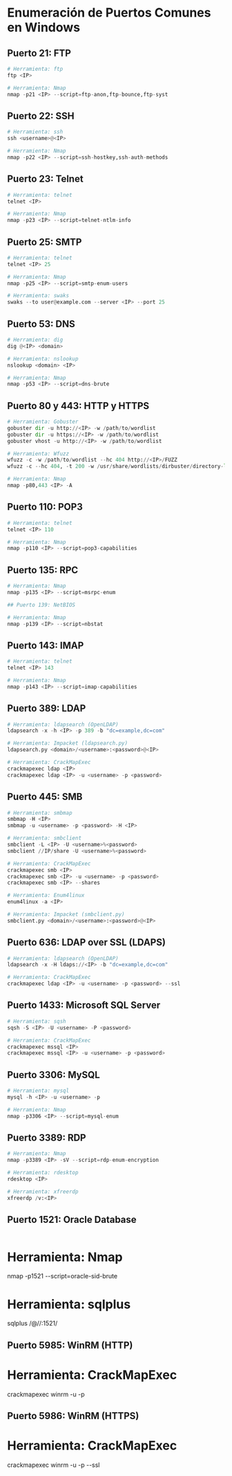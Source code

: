 # Enumeración de Puertos Comunes en Windows

## Puerto 21: FTP

```python
# Herramienta: ftp
ftp <IP>

# Herramienta: Nmap
nmap -p21 <IP> --script=ftp-anon,ftp-bounce,ftp-syst
```

## Puerto 22: SSH

```python
# Herramienta: ssh
ssh <username>@<IP>

# Herramienta: Nmap
nmap -p22 <IP> --script=ssh-hostkey,ssh-auth-methods
```

## Puerto 23: Telnet

```python
# Herramienta: telnet
telnet <IP>

# Herramienta: Nmap
nmap -p23 <IP> --script=telnet-ntlm-info
```

## Puerto 25: SMTP

```python
# Herramienta: telnet
telnet <IP> 25

# Herramienta: Nmap
nmap -p25 <IP> --script=smtp-enum-users

# Herramienta: swaks
swaks --to user@example.com --server <IP> --port 25
```

## Puerto 53: DNS

```python
# Herramienta: dig
dig @<IP> <domain>

# Herramienta: nslookup
nslookup <domain> <IP>

# Herramienta: Nmap
nmap -p53 <IP> --script=dns-brute
```

## Puerto 80 y 443: HTTP y HTTPS

```python
# Herramienta: Gobuster
gobuster dir -u http://<IP> -w /path/to/wordlist
gobuster dir -u https://<IP> -w /path/to/wordlist
gobuster vhost -u http://<IP> -w /path/to/wordlist

# Herramienta: Wfuzz
wfuzz -c -w /path/to/wordlist --hc 404 http://<IP>/FUZZ
wfuzz -c --hc 404, -t 200 -w /usr/share/wordlists/dirbuster/directory-list-lowercase-2.3-medium.txt -u http://devvortex.htb/ -H "Host: FUZZ.devvortex.htb"

# Herramienta: Nmap
nmap -p80,443 <IP> -A
```

## Puerto 110: POP3

```python
# Herramienta: telnet
telnet <IP> 110

# Herramienta: Nmap
nmap -p110 <IP> --script=pop3-capabilities
```

## Puerto 135: RPC

```python
# Herramienta: Nmap
nmap -p135 <IP> --script=msrpc-enum

## Puerto 139: NetBIOS

# Herramienta: Nmap
nmap -p139 <IP> --script=nbstat
```

## Puerto 143: IMAP

```python
# Herramienta: telnet
telnet <IP> 143

# Herramienta: Nmap
nmap -p143 <IP> --script=imap-capabilities
```


## Puerto 389: LDAP

```python
# Herramienta: ldapsearch (OpenLDAP)
ldapsearch -x -h <IP> -p 389 -b "dc=example,dc=com"

# Herramienta: Impacket (ldapsearch.py)
ldapsearch.py <domain>/<username>:<password>@<IP>

# Herramienta: CrackMapExec
crackmapexec ldap <IP>
crackmapexec ldap <IP> -u <username> -p <password>
```

## Puerto 445: SMB

```python
# Herramienta: smbmap
smbmap -H <IP>
smbmap -u <username> -p <password> -H <IP>

# Herramienta: smbclient
smbclient -L <IP> -U <username>%<password>
smbclient //IP/share -U <username>%<password>

# Herramienta: CrackMapExec
crackmapexec smb <IP>
crackmapexec smb <IP> -u <username> -p <password>
crackmapexec smb <IP> --shares

# Herramienta: Enum4linux
enum4linux -a <IP>

# Herramienta: Impacket (smbclient.py)
smbclient.py <domain>/<username>:<password>@<IP>
```

## Puerto 636: LDAP over SSL (LDAPS)

```python
# Herramienta: ldapsearch (OpenLDAP)
ldapsearch -x -H ldaps://<IP> -b "dc=example,dc=com"

# Herramienta: CrackMapExec
crackmapexec ldap <IP> -u <username> -p <password> --ssl
```

## Puerto 1433: Microsoft SQL Server

```python
# Herramienta: sqsh
sqsh -S <IP> -U <username> -P <password>

# Herramienta: CrackMapExec
crackmapexec mssql <IP>
crackmapexec mssql <IP> -u <username> -p <password>
```

## Puerto 3306: MySQL

```python
# Herramienta: mysql
mysql -h <IP> -u <username> -p

# Herramienta: Nmap
nmap -p3306 <IP> --script=mysql-enum
```

## Puerto 3389: RDP

```python
# Herramienta: Nmap
nmap -p3389 <IP> -sV --script=rdp-enum-encryption

# Herramienta: rdesktop
rdesktop <IP>

# Herramienta: xfreerdp
xfreerdp /v:<IP>
```

## Puerto 1521: Oracle Database

```python

```
# Herramienta: Nmap
nmap -p1521 <IP> --script=oracle-sid-brute

# Herramienta: sqlplus
sqlplus <username>/<password>@//<IP>:1521/<SID>

## Puerto 5985: WinRM (HTTP)

# Herramienta: CrackMapExec
crackmapexec winrm <IP> -u <username> -p <password>

## Puerto 5986: WinRM (HTTPS)

# Herramienta: CrackMapExec
crackmapexec winrm <IP> -u <username> -p <password> --ssl

